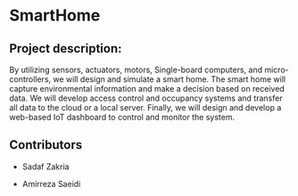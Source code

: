 # SmartHome
## Project description:
By utilizing sensors, actuators, motors, Single-board computers, and micro-controllers, we will
design and simulate a smart home. The smart home will capture environmental information and make a decision
based on received data. We will develop access control and occupancy systems and transfer all
data to the cloud or a local server. Finally, we will design and develop a web-based IoT dashboard to
control and monitor the system. 

## Contributors
- Sadaf Zakria 
* Amirreza Saeidi 

